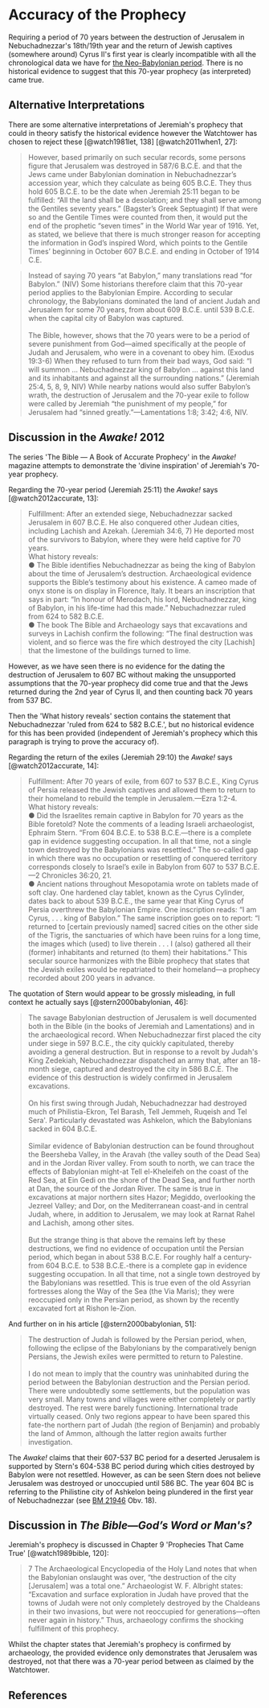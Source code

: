 # Accuracy of the Prophecy

Requiring a period of 70 years between the destruction of Jerusalem in Nebuchadnezzar's 18th/19th year and the return of
Jewish captives (somewhere around) Cyrus II's first year is clearly incompatible with all the chronological data we have
for [the Neo-Babylonian period](../../standard/standard.md). There is no historical evidence to suggest that this
70-year prophecy (as interpreted) came true.

## Alternative Interpretations

There are some alternative interpretations of Jeremiah's prophecy that could in theory satisfy the historical evidence
however the Watchtower has chosen to reject these [@watch1981let, 138] [@watch2011when1, 27]:

> However, based primarily on such secular records, some persons figure that Jerusalem was destroyed in 587/6 B.C.E. and
> that the Jews came under Babylonian domination in Nebuchadnezzar’s accession year, which they calculate as being 605
> B.C.E. They thus hold 605 B.C.E. to be the date when Jeremiah 25:11 began to be fulfilled: “All the land shall be a
> desolation; and they shall serve among the Gentiles seventy years.” (Bagster’s Greek Septuagint) If that were so and
> the Gentile Times were counted from then, it would put the end of the prophetic “seven times” in the World War year
> of 1916. Yet, as stated, we believe that there is much stronger reason for accepting the information in God’s inspired
> Word, which points to the Gentile Times’ beginning in October 607 B.C.E. and ending in October of 1914 C.E.

> Instead of saying 70 years “at Babylon,” many translations read “for Babylon.” (NIV) Some historians therefore claim
> that this 70-year period applies to the Babylonian Empire. According to secular chronology, the Babylonians dominated
> the land of ancient Judah and Jerusalem for some 70 years, from about 609 B.C.E. until 539 B.C.E. when the capital
> city of Babylon was captured. <br><br> The Bible, however, shows that the 70 years were to be a period of severe
> punishment from God—aimed specifically at the people of Judah and Jerusalem, who were in a covenant to obey him.
> (Exodus 19:3-6) When they refused to turn from their bad ways, God said: “I will summon ... Nebuchadnezzar king of
> Babylon ... against this land and its inhabitants and against all the surrounding nations.” (Jeremiah 25:4, 5, 8, 9,
> NIV) While nearby nations would also suffer Babylon’s wrath, the destruction of Jerusalem and the 70-year exile to
> follow were called by Jeremiah “the punishment of my people,” for Jerusalem had “sinned greatly.”—Lamentations 1:8;
> 3:42; 4:6, NIV.

## Discussion in the _Awake!_ 2012

The series 'The Bible — A Book of Accurate Prophecy' in the _Awake!_ magazine attempts to demonstrate the 'divine
inspiration' of Jeremiah's 70-year prophecy.

Regarding the 70-year period (Jeremiah 25:11) the _Awake!_ says [@watch2012accurate, 13]:

> Fulfillment: After an extended siege, Nebuchadnezzar sacked Jerusalem in 607 B.C.E. He also conquered other Judean
> cities, including Lachish and Azekah. (Jeremiah 34:6, 7) He deported most of the survivors to Babylon, where they were
> held captive for 70 years.<br> What history reveals:<br> ● The Bible identifies Nebuchadnezzar as being the king of
> Babylon about the time of Jerusalem’s destruction. Archaeological evidence supports the Bible’s testimony about his
> existence. A cameo made of onyx stone is on display in Florence, Italy. It bears an inscription that says in part: “In
> honour of Merodach, his lord, Nebuchadnezzar, king of Babylon, in his life-time had this made.” Nebuchadnezzar ruled
> from 624 to 582 B.C.E.<br> ● The book The Bible and Archaeology says that excavations and surveys in Lachish confirm
> the following: “The final destruction was violent, and so fierce was the fire which destroyed the city \[Lachish\]
> that the limestone of the buildings turned to lime.

However, as we have seen there is no evidence for the dating the destruction of Jerusalem to 607 BC without making the
unsupported assumptions that the 70-year prophecy did come true and that the Jews returned during the 2nd year of Cyrus
II, and then counting back 70 years from 537 BC.

Then the 'What history reveals' section contains the statement that Nebuchadnezzar 'ruled from 624 to 582 B.C.E.', but
no historical evidence for this has been provided (independent of Jeremiah's prophecy which this paragraph is trying to
prove the accuracy of).

Regarding the return of the exiles (Jeremiah 29:10) the _Awake!_ says [@watch2012accurate, 14]:

> Fulfillment: After 70 years of exile, from 607 to 537 B.C.E., King Cyrus of Persia released the Jewish captives and
> allowed them to return to their homeland to rebuild the temple in Jerusalem.—Ezra 1:2-4.<br> What history reveals:<br>
> ● Did the Israelites remain captive in Babylon for 70 years as the Bible foretold? Note the comments of a leading
> Israeli archaeologist, Ephraim Stern. “From 604 B.C.E. to 538 B.C.E.—there is a complete gap in evidence suggesting
> occupation. In all that time, not a single town destroyed by the Babylonians was resettled.” The so-called gap in
> which there was no occupation or resettling of conquered territory corresponds closely to Israel’s exile in Babylon
> from 607 to 537 B.C.E.—2 Chronicles 36:20, 21.<br> ● Ancient nations throughout Mesopotamia wrote on tablets made of
> soft clay. One hardened clay tablet, known as the Cyrus Cylinder, dates back to about 539 B.C.E., the same year that
> King Cyrus of Persia overthrew the Babylonian Empire. One inscription reads: “I am Cyrus, . . . king of Babylon.” The
> same inscription goes on to report: “I returned to \[certain previously named\] sacred cities on the other side of the
> Tigris, the sanctuaries of which have been ruins for a long time, the images which (used) to live therein . . . I
> (also) gathered all their (former) inhabitants and returned (to them) their habitations.” This secular source
> harmonizes with the Bible prophecy that states that the Jewish exiles would be repatriated to their homeland—a
> prophecy recorded about 200 years in advance.

The quotation of Stern would appear to be grossly misleading, in full context he actually says [@stern2000babylonian,
46]:

> The savage Babylonian destruction of Jerusalem is well documented both in the Bible (in the books of Jeremiah and
> Lamentations) and in the archaeological record. When Nebuchadnezzar first placed the city under siege in 597 B.C.E.,
> the city quickly capitulated, thereby avoiding a general destruction. But in response to a revolt by Judah's King
> Zedekiah, Nebuchadnezzar dispatched an army that, after an 18- month siege, captured and destroyed the city in 586
> B.C.E. The evidence of this destruction is widely confirmed in Jerusalem excavations. <br><br> On his first swing
> through Judah, Nebuchadnezzar had destroyed much of Philistia-Ekron, Tel Barash, Tell Jemmeh, Ruqeish and Tel Sera'.
> Particularly devastated was Ashkelon, which the Babylonians sacked in 604 B.C.E. <br><br> Similar evidence of
> Babylonian destruction can be found throughout the Beersheba Valley, in the Aravah (the valley south of the Dead Sea)
> and in the Jordan River valley. From south to north, we can trace the effects of Babylonian might-at Tell el-Kheleifeh
> on the coast of the Red Sea, at Ein Gedi on the shore of the Dead Sea, and further north at Dan, the source of the
> Jordan River. The same is true in excavations at major northern sites Hazor; Megiddo, overlooking the Jezreel Valley;
> and Dor, on the Mediterranean coast-and in central Judah, where, in addition to Jerusalem, we may look at Rarnat Rahel
> and Lachish, among other sites. <br><br> But the strange thing is that above the remains left by these destructions,
> we find no evidence of occupation until the Persian period, which began in about 538 B.C.E. For roughly half a
> century-from 604 B.C.E. to 538 B.C.E.-there is a complete gap in evidence suggesting occupation. In all that time, not
> a single town destroyed by the Babylonians was resettled. This is true even of the old Assyrian fortresses along the
> Way of the Sea (the Via Maris); they were reoccupied only in the Persian period, as shown by the recently excavated
> fort at Rishon le-Zion.

And further on in his article [@stern2000babylonian, 51]:

> The destruction of Judah is followed by the Persian period, when, following the eclipse of the Babylonians by the
> comparatively benign Persians, the Jewish exiles were permitted to return to Palestine. <br><br> I do not mean to
> imply that the country was uninhabited during the period between the Babylonian destruction and the Persian period.
> There were undoubtedly some settlements, but the population was very small. Many towns and villages were either
> completely or partly destroyed. The rest were barely functioning. International trade virtually ceased. Only two
> regions appear to have been spared this fate-the northern part of Judah (the region of Benjamin) and probably the land
> of Ammon, although the latter region awaits further investigation.

The _Awake!_ claims that their 607-537 BC period for a deserted Jerusalem is supported by Stern's 604-538 BC period
during which cities destroyed by Babylon were not resettled. However, as can be seen Stern does not believe Jerusalem
was destroyed or unoccupied until 586 BC. The year 604 BC is referring to the Philistine city of Ashkelon being
plundered in the first year of Nebuchadnezzar (see [BM 21946](../../standard/chronicles/bm21946.md) Obv. 18).

## Discussion in _The Bible—God’s Word or Man's?_

Jeremiah's prophecy is discussed in Chapter 9 'Prophecies That Came True' [@watch1989bible, 120]:

> 7 The Archaeological Encyclopedia of the Holy Land notes that when the Babylonian onslaught was over, “the destruction
> of the city \[Jerusalem\] was a total one.” Archaeologist W. F. Albright states: “Excavation and surface exploration
> in Judah have proved that the towns of Judah were not only completely destroyed by the Chaldeans in their two
> invasions, but were not reoccupied for generations—often never again in history.” Thus, archaeology confirms the
> shocking fulfillment of this prophecy.

Whilst the chapter states that Jeremiah's prophecy is confirmed by archaeology, the provided evidence only demonstrates
that Jerusalem was destroyed, not that there was a 70-year period between as claimed by the Watchtower.

## References
